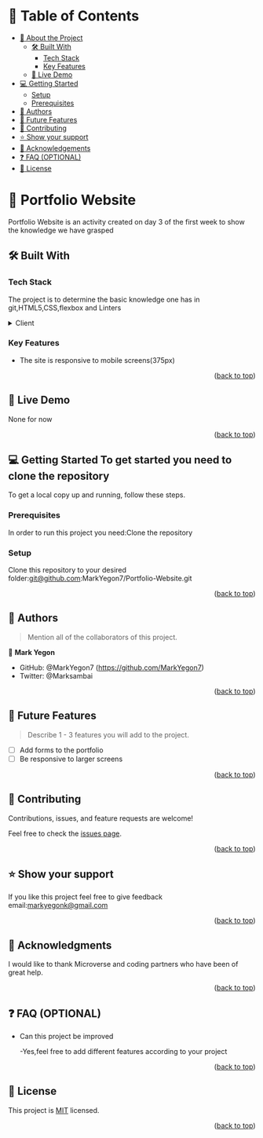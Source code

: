 # 📗 Table of Contents

- [📖 About the Project](#about-project)
  - [🛠 Built With](#built-with)
    - [Tech Stack](#tech-stack)
    - [Key Features](#key-features)
  - [🚀 Live Demo](#live-demo)
- [💻 Getting Started](#getting-started)
  - [Setup](#setup)
  - [Prerequisites](#prerequisites)
- [👥 Authors](#authors)
- [🔭 Future Features](#future-features)
- [🤝 Contributing](#contributing)
- [⭐️ Show your support](#support)
- [🙏 Acknowledgements](#acknowledgements)
- [❓ FAQ (OPTIONAL)](#faq)
- [📝 License](#license)


# 📖 Portfolio Website <a name="about-project"></a>

Portfolio Website is an activity created on day 3 of the first week to show the knowledge we have grasped

## 🛠 Built With <a name="built-with"></a>

### Tech Stack <a name="tech-stack"></a>

The project is to determine the basic knowledge one has in git,HTML5,CSS,flexbox and Linters

<details>
  <summary>Client</summary>
  <ul>
    <li>HTML5</li>
    <li>CSS</li>
    <li>Flexbox</li>
    <li>Figma</li>
  </ul>
</details>


### Key Features <a name="key-features"></a>

- The site is responsive to mobile screens(375px)

<p align="right">(<a href="#readme-top">back to top</a>)</p>


## 🚀 Live Demo <a name="live-demo"></a>

None for now

<p align="right">(<a href="#readme-top">back to top</a>)</p>


## 💻 Getting Started <a name="getting-started">To get started you need to clone the repository</a>

To get a local copy up and running, follow these steps.

### Prerequisites

In order to run this project you need:Clone the repository

### Setup

Clone this repository to your desired folder:git@github.com:MarkYegon7/Portfolio-Website.git

<p align="right">(<a href="#readme-top">back to top</a>)</p>


## 👥 Authors <a name="authors"></a>

> Mention all of the collaborators of this project.

👤 **Mark Yegon**

- GitHub: @MarkYegon7 (https://github.com/MarkYegon7)
- Twitter: @Marksambai

<p align="right">(<a href="#readme-top">back to top</a>)</p>


## 🔭 Future Features <a name="future-features"></a>

> Describe 1 - 3 features you will add to the project.

- [ ] Add forms to the portfolio
- [ ] Be responsive to larger screens

<p align="right">(<a href="#readme-top">back to top</a>)</p>


## 🤝 Contributing <a name="contributing"></a>

Contributions, issues, and feature requests are welcome!

Feel free to check the [issues page](../../issues/).

<p align="right">(<a href="#readme-top">back to top</a>)</p>


## ⭐️ Show your support <a name="support"></a>

If you like this project feel free to give feedback email:markyegonk@gmail.com

<p align="right">(<a href="#readme-top">back to top</a>)</p>

## 🙏 Acknowledgments <a name="acknowledgements"></a>

I would like to thank Microverse and coding partners who have been of great help.

<p align="right">(<a href="#readme-top">back to top</a>)</p>

## ❓ FAQ (OPTIONAL) <a name="faq"></a>

- Can this project be improved

  -Yes,feel free to add different features according to your project

<p align="right">(<a href="#readme-top">back to top</a>)</p>

## 📝 License <a name="license"></a>

This project is [MIT](./LICENSE) licensed.

<p align="right">(<a href="#readme-top">back to top</a>)</p>